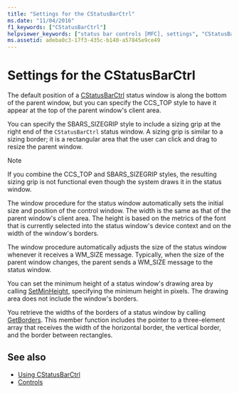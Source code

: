 ```yaml
---
title: "Settings for the CStatusBarCtrl"
ms.date: "11/04/2016"
f1_keywords: ["CStatusBarCtrl"]
helpviewer_keywords: ["status bar controls [MFC], settings", "CStatusBarCtrl class [MFC], settings"]
ms.assetid: adeba0c3-17f3-435c-b140-a57845e9ce49
---
```

# Settings for the CStatusBarCtrl

The default position of a [CStatusBarCtrl](../mfc/reference/cstatusbarctrl-class.md) status window is along the bottom of the parent window, but you can specify the CCS_TOP style to have it appear at the top of the parent window's client area.

You can specify the SBARS_SIZEGRIP style to include a sizing grip at the right end of the `CStatusBarCtrl` status window. A sizing grip is similar to a sizing border; it is a rectangular area that the user can click and drag to resize the parent window.

> [!NOTE]
>  If you combine the CCS_TOP and SBARS_SIZEGRIP styles, the resulting sizing grip is not functional even though the system draws it in the status window.

The window procedure for the status window automatically sets the initial size and position of the control window. The width is the same as that of the parent window's client area. The height is based on the metrics of the font that is currently selected into the status window's device context and on the width of the window's borders.

The window procedure automatically adjusts the size of the status window whenever it receives a WM_SIZE message. Typically, when the size of the parent window changes, the parent sends a WM_SIZE message to the status window.

You can set the minimum height of a status window's drawing area by calling [SetMinHeight](../mfc/reference/cstatusbarctrl-class.md#setminheight), specifying the minimum height in pixels. The drawing area does not include the window's borders.

You retrieve the widths of the borders of a status window by calling [GetBorders](../mfc/reference/cstatusbarctrl-class.md#getborders). This member function includes the pointer to a three-element array that receives the width of the horizontal border, the vertical border, and the border between rectangles.

## See also

- [Using CStatusBarCtrl](../mfc/using-cstatusbarctrl.md)
- [Controls](../mfc/controls-mfc.md)
